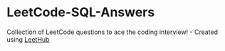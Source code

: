 # LeetCode-SQL-Answers
Collection of LeetCode questions to ace the coding interview! - Created using [LeetHub](https://github.com/QasimWani/LeetHub)
